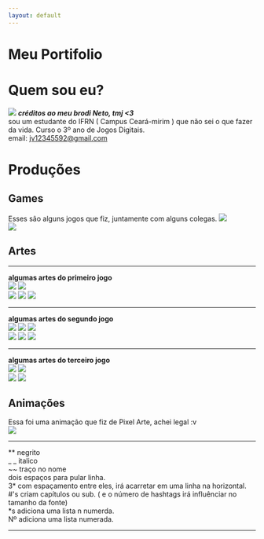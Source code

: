 ```yaml
---
layout: default
---
```


# Meu Portifolio

# Quem sou eu?  
![](jv.png) **_créditos ao meu brodi Neto, tmj <3_**  
sou um estudante do IFRN ( Campus Ceará-mirim ) que não sei o que fazer da vida. Curso o 3º ano de Jogos Digitais.  
email: jv12345592@gmail.com  

# Produções

## Games
Esses são alguns jogos que fiz, juntamente com alguns colegas.
[![](bomapetite.png)](https://lucas-manolo.github.io/Bom%20Apetite!/)  
[![](invoke.png)](https://lucas-manolo.github.io/Invoke/)



## Artes
* * *
**algumas artes do primeiro jogo**    
![](login.png) ![](fim.png)   
![](Pizza_deLado.png) ![](milho.png) ![](sushi.png)
* * *
**algumas artes do segundo jogo**  
![](botão.png) ![](oculos.png) ![](FITA.png)  
![](carro.png) ![](bomba.png) ![](tv.png)
* * *
**algumas artes do terceiro jogo**  
![](base.png) ![](meteoro.png)  
![](energia.png) ![](voador.png)  

## Animações
Essa foi uma animação que fiz de Pixel Arte, achei legal :v  
![](aniPixel.png)

* * *
** negrito  
_ _ italico  
~~ traço no nome  
  dois espaços para pular linha.  
  3* com espaçamento entre eles, irá acarretar em uma linha na horizontal.  
  #'s criam capítulos ou sub. ( e o número de hashtags irá influênciar no tamanho da fonte)  
  *s adiciona uma lista n numerda.  
  Nº adiciona uma lista numerada.  
  * * *
